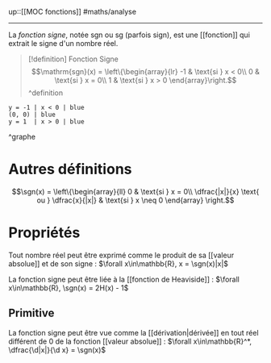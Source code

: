 up::[[MOC fonctions]]
#maths/analyse

----

La _fonction signe_, notée $\mathrm{sgn}$ ou $\mathrm{sg}$ (parfois $\mathrm{sign}$), est une [[fonction]] qui extrait le signe d'un nombre réel.

> [!definition] Fonction Signe
> $$\mathrm{sgn}(x) = \left\{\begin{array}{lr}
> -1 & \text{si } x < 0\\
> 0  & \text{si } x = 0\\
> 1  & \text{si } x > 0
> \end{array}\right.$$
^definition

```desmos-graph
y = -1 | x < 0 | blue
(0, 0) | blue
y = 1  | x > 0 | blue
```
^graphe

# Autres définitions
$$\sgn(x) = \left\{\begin{array}{ll}
0 & \text{si } x = 0\\
\dfrac{|x|}{x} \text{ ou } \dfrac{x}{|x|} & \text{si } x \neq 0
\end{array}
\right.$$

# Propriétés

Tout nombre réel peut être exprimé comme le produit de sa [[valeur absolue]] et de son signe :
$\forall x\in\mathbb{R}, x = \sgn(x)|x|$


La fonction signe peut être liée à la [[fonction de Heaviside]] :
$\forall x\in\mathbb{R}, \sgn(x) = 2H(x) - 1$

## Primitive
La fonction signe peut être vue comme la [[dérivation|dérivée]] en tout réel différent de $0$ de la fonction [[valeur absolue]] :
$\forall x\in\mathbb{R}^*, \dfrac{\d|x|}{\d x} = \sgn(x)$



